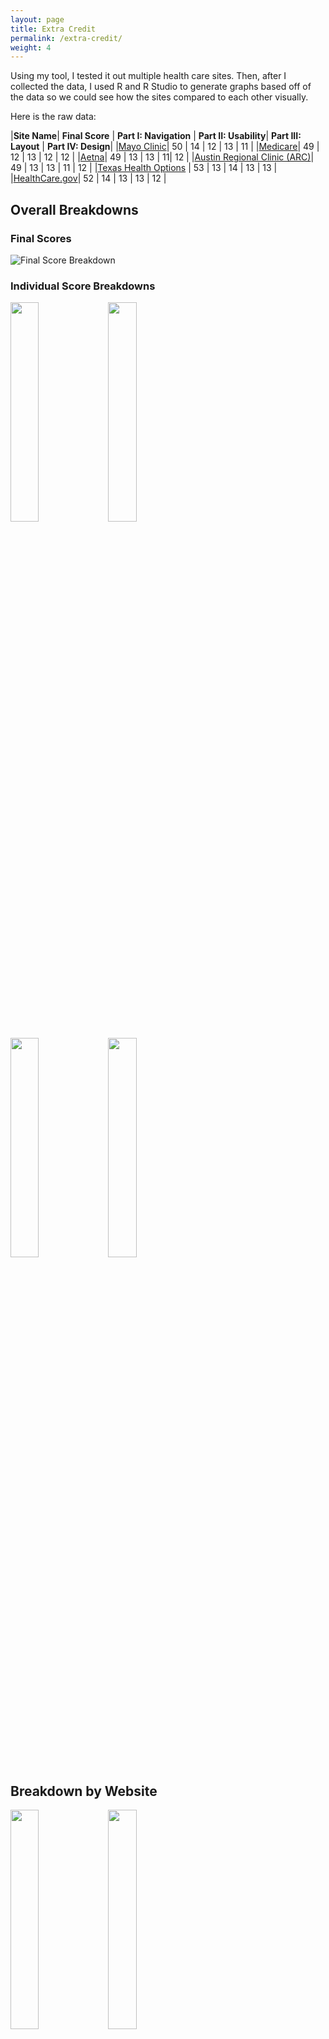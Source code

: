 ```yaml
---
layout: page
title: Extra Credit
permalink: /extra-credit/
weight: 4
---
```


Using my tool, I tested it out multiple health care sites. Then, after I collected the data, I used R and R Studio to generate graphs based off of the data so we could see how the sites compared to each other visually.

Here is the raw data:

|**Site Name**| **Final Score** | **Part I: Navigation** | **Part II: Usability**| **Part III: Layout** | **Part IV: Design**|
|[Mayo Clinic](https://www.mayoclinic.org/)| 50 | 14 | 12 | 13 | 11 |
|[Medicare](https://www.medicare.gov/)| 49 | 12 | 13 | 12 | 12 |
|[Aetna](https://www.aetna.com/)| 49 | 13 | 13 | 11| 12 |
|[Austin Regional Clinic (ARC)](https://www.austinregionalclinic.com/)| 49 | 13 | 13 | 11 | 12 |
|[Texas Health Options](http://www.texashealthoptions.com/) | 53 | 13 | 14 | 13 | 13 |
|[HealthCare.gov](https://www.healthcare.gov/)| 52 | 14 | 13 | 13 | 12 |

## Overall Breakdowns

### Final Scores 

![Final Score Breakdown](/accessibility-tool/assets/graphs/FinalScores.png)

<!-- Credits to this website for helping with the layout: https://owlcation.com/stem/how-to-align-images-side-by-side-->

### Individual Score Breakdowns

<img src="/accessibility-tool/assets/graphs/Navigation.png" style="float: left; width: 30%; margin-right: 1%; margin-bottom: 0.5em;">
<img src="/accessibility-tool/assets/graphs/Usability.png" style="float: left; width: 30%; margin-right: 1%; margin-bottom: 0.5em;">
<p style="clear: both;">

<img src="/accessibility-tool/assets/graphs/Layout.png" style="float: left; width: 30%; margin-right: 1%; margin-bottom: 0.5em;">
<img src="/accessibility-tool/assets/graphs/Design.png" style="float: left; width: 30%; margin-right: 1%; margin-bottom: 0.5em;">
<p style="clear: both;">

## Breakdown by Website

<img src="/accessibility-tool/assets/graphs/MayoClinic.png" style="float: left; width: 30%; margin-right: 1%; margin-bottom: 0.5em;">
<img src="/accessibility-tool/assets/graphs/ARC.png" style="float: left; width: 30%; margin-right: 1%; margin-bottom: 0.5em;">
<p style="clear: both;">

<img src="/accessibility-tool/assets/graphs/Aetna.png" style="float: left; width: 30%; margin-right: 1%; margin-bottom: 0.5em;">
<img src="/accessibility-tool/assets/graphs/Medicare.png" style="float: left; width: 30%; margin-right: 1%; margin-bottom: 0.5em;">
<p style="clear: both;">

<img src="/accessibility-tool/assets/graphs/THO.png" style="float: left; width: 30%; margin-right: 1%; margin-bottom: 0.5em;">
<img src="/accessibility-tool/assets/graphs/HCG.png" style="float: left; width: 30%; margin-right: 1%; margin-bottom: 0.5em;">
<p style="clear: both;">